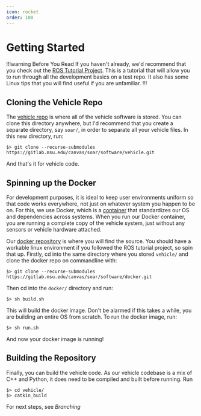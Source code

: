 ```yaml
---
icon: rocket
order: 100
---
```

# Getting Started
!!!warning Before You Read
If you haven't already, we'd recommend that you check out the [ROS Tutorial 
Project](https://gitlab.msu.edu/canvas/soar/public/ros-tutorial-project). This is
a tutorial that will allow you to run through all the development basics on a test repo. 
It also has some Linux tips that you will find useful if you are unfamiliar.
!!!

## Cloning the Vehicle Repo
The [vehicle repo](https://gitlab.msu.edu/canvas/soar/software/vehicle) is where
all of the vehicle software is stored. You can clone this directory anywhere, but 
I'd recommend that you create a separate directory, say `soar/`, in order to 
separate all your vehicle files. In this new directory, run:
```
$> git clone --recurse-submodules https://gitlab.msu.edu/canvas/soar/software/vehicle.git
```
And that's it for vehicle code.

## Spinning up the Docker
For development purposes, it is ideal to keep user environments uniform so that
code works everywhere, not just on whatever system you happen to be on. For this,
we use Docker, which is a [container](https://www.docker.com/resources/what-container/)
that standardizes our OS and dependencies across systems. When you run our Docker 
container, you are running a complete copy of the vehicle system, just without 
any sensors or vehicle hardware attached.

Our [docker repository](https://gitlab.msu.edu/canvas/soar/software/docker) is 
where you will find the source. You should have a workable linux environment if 
you followed the ROS tutorial project, so spin that up. Firstly, cd into the same
directory where you stored `vehicle/` and clone the docker repo on commandline with:
```
$> git clone --recurse-submodules https://gitlab.msu.edu/canvas/soar/software/docker.git
```
Then cd into the `docker/` directory and run:
```
$> sh build.sh
```
This will build the docker image. Don't be alarmed if this takes a while, you are
building an entire OS from scratch. 
To run the docker image, run:
```
$> sh run.sh
```
And now your docker image is running!

## Building the Repository
Finally, you can build the vehicle code. As our vehicle codebase is a mix of C++
and Python, it does need to be compiled and built before running. Run
```
$> cd vehicle/
$> catkin_build
```

For next steps, see *Branching*